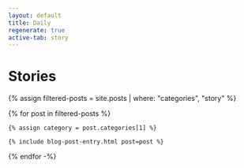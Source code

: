 ```yaml
---
layout: default
title: Daily
regenerate: true
active-tab: story
---
```


# Stories

{% assign filtered-posts = site.posts | where: "categories", "story" %}

{% for post in filtered-posts %}

    {% assign category = post.categories[1] %}

    {% include blog-post-entry.html post=post %}
        
{% endfor -%}
